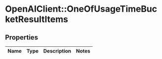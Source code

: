 # OpenAIClient::OneOfUsageTimeBucketResultItems

## Properties
Name | Type | Description | Notes
------------ | ------------- | ------------- | -------------

